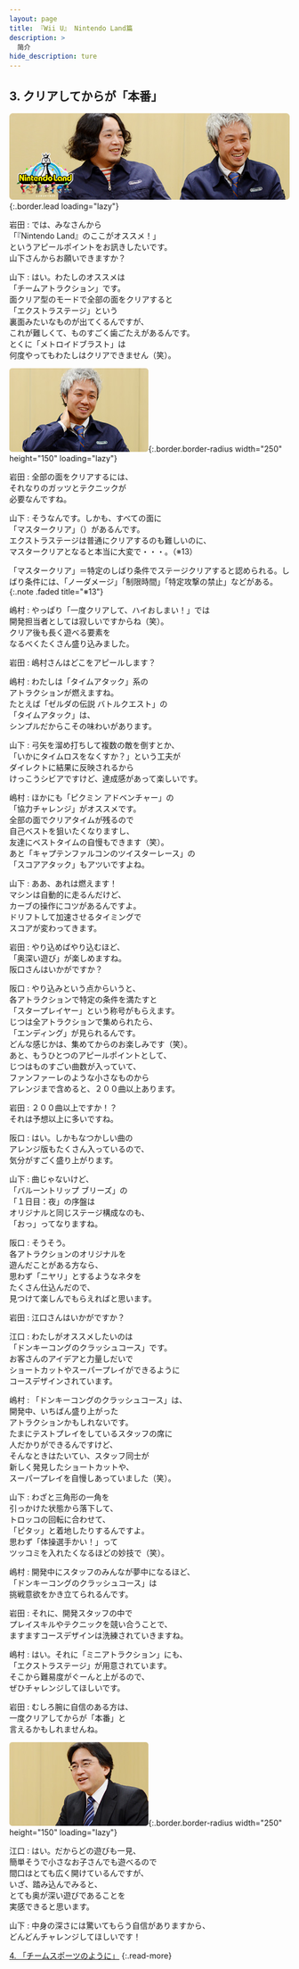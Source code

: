 ```yaml
---
layout: page
title: 『Wii U』 Nintendo Land篇
description: >
  简介
hide_description: ture
---
```


## 3. クリアしてからが「本番」

![](/interviews/jp/WiiU/hardware/vol10/img/mainvisual3.jpg){:.border.lead loading="lazy"}



岩田
: では、みなさんから<br>「『Nintendo Land』のここがオススメ！」<br>というアピールポイントをお訊きしたいです。<br>山下さんからお願いできますか？

山下
: はい。わたしのオススメは<br>「チームアトラクション」です。<br>面クリア型のモードで全部の面をクリアすると<br>「エクストラステージ」という<br>裏面みたいなものが出てくるんですが、<br>これが難しくて、ものすごく歯ごたえがあるんです。<br>とくに「メトロイドブラスト」は<br>何度やってもわたしはクリアできません（笑）。

![](/interviews/jp/WiiU/hardware/vol10/img/photo9.jpg){:.border.border-radius width="250" height="150"  loading="lazy"}


岩田
: 全部の面をクリアするには、<br>それなりのガッツとテクニックが<br>必要なんですね。

山下
: そうなんです。しかも、すべての面に<br>「マスタークリア」（）があるんです。<br>エクストラステージは普通にクリアするのも難しいのに、<br>マスタークリアとなると本当に大変で・・・。（※13）

「マスタークリア」＝特定のしばり条件でステージクリアすると認められる。しばり条件には、「ノーダメージ」「制限時間」「特定攻撃の禁止」などがある。
{:.note .faded title="※13"}

嶋村
: やっぱり「一度クリアして、ハイおしまい！」では<br>開発担当者としては寂しいですからね（笑）。<br>クリア後も長く遊べる要素を<br>なるべくたくさん盛り込みました。

岩田
: 嶋村さんはどこをアピールします？

嶋村
: わたしは「タイムアタック」系の<br>アトラクションが燃えますね。<br>たとえば「ゼルダの伝説 バトルクエスト」の<br>「タイムアタック」は、<br>シンプルだからこその味わいがあります。

山下
: 弓矢を溜め打ちして複数の敵を倒すとか、<br>「いかにタイムロスをなくすか？」という工夫が<br>ダイレクトに結果に反映されるから<br>けっこうシビアですけど、達成感があって楽しいです。

嶋村
: ほかにも「ピクミン アドベンチャー」の<br>「協力チャレンジ」がオススメです。<br>全部の面でクリアタイムが残るので<br>自己ベストを狙いたくなりますし、<br>友達にベストタイムの自慢もできます（笑）。<br>あと「キャプテンファルコンのツイスターレース」の<br>「スコアアタック」もアツいですよね。

山下
: ああ、あれは燃えます！<br>マシンは自動的に走るんだけど、<br>カーブの操作にコツがあるんですよ。<br>ドリフトして加速させるタイミングで<br>スコアが変わってきます。

岩田
: やり込めばやり込むほど、<br>「奥深い遊び」が楽しめますね。<br>阪口さんはいかがですか？

阪口
: やり込みという点からいうと、<br>各アトラクションで特定の条件を満たすと<br>「スタープレイヤー」という称号がもらえます。<br>じつは全アトラクションで集められたら、<br>「エンディング」が見られるんです。<br>どんな感じかは、集めてからのお楽しみです（笑）。<br>あと、もうひとつのアピールポイントとして、<br>じつはものすごい曲数が入っていて、<br>ファンファーレのような小さなものから<br>アレンジまで含めると、２００曲以上あります。

岩田
: ２００曲以上ですか！？<br>それは予想以上に多いですね。

阪口
: はい。しかもなつかしい曲の<br>アレンジ版もたくさん入っているので、<br>気分がすごく盛り上がります。

山下
: 曲じゃないけど、<br>「バルーントリップ ブリーズ」の<br>「１日目：夜」の序盤は<br>オリジナルと同じステージ構成なのも、<br>「おっ」ってなりますね。

阪口
: そうそう。<br>各アトラクションのオリジナルを<br>遊んだことがある方なら、<br>思わず「ニヤリ」とするようなネタを<br>たくさん仕込んだので、<br>見つけて楽しんでもらえればと思います。

岩田
: 江口さんはいかがですか？

江口
: わたしがオススメしたいのは<br>「ドンキーコングのクラッシュコース」です。<br>お客さんのアイデアと力量しだいで<br>ショートカットやスーパープレイができるように<br>コースデザインされています。

嶋村
: 「ドンキーコングのクラッシュコース」は、<br>開発中、いちばん盛り上がった<br>アトラクションかもしれないです。<br>たまにテストプレイをしているスタッフの席に<br>人だかりができるんですけど、<br>そんなときはたいてい、スタッフ同士が<br>新しく発見したショートカットや、<br>スーパープレイを自慢しあっていました（笑）。

山下
: わざと三角形の一角を<br>引っかけた状態から落下して、<br>トロッコの回転に合わせて、<br>「ピタッ」と着地したりするんですよ。<br>思わず「体操選手かい！」って<br>ツッコミを入れたくなるほどの妙技で（笑）。

嶋村
: 開発中にスタッフのみんなが夢中になるほど、<br>「ドンキーコングのクラッシュコース」は<br>挑戦意欲をかき立てられるんです。

岩田
: それに、開発スタッフの中で<br>プレイスキルやテクニックを競い合うことで、<br>ますますコースデザインは洗練されていきますね。

嶋村
: はい。それに「ミニアトラクション」にも、<br>「エクストラステージ」が用意されています。<br>そこから難易度がぐーんと上がるので、<br>ぜひチャレンジしてほしいです。

岩田
: むしろ腕に自信のある方は、<br>一度クリアしてからが「本番」と<br>言えるかもしれませんね。

![](/interviews/jp/WiiU/hardware/vol10/img/photo10.jpg){:.border.border-radius width="250" height="150"  loading="lazy"}


江口
: はい。だからどの遊びも一見、<br>簡単そうで小さなお子さんでも遊べるので<br>間口はとても広く開けているんですが、<br>いざ、踏み込んでみると、<br>とても奥が深い遊びであることを<br>実感できると思います。

山下
: 中身の深さには驚いてもらう自信がありますから、<br>どんどんチャレンジしてほしいです！


[4. 「チームスポーツのように」](4.md)
{:.read-more}
